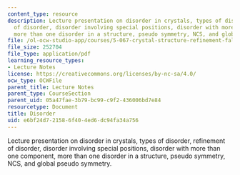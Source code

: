 ```yaml
---
content_type: resource
description: Lecture presentation on disorder in crystals, types of disorder, refinement
  of disorder, disorder involving special positions, disorder with more than one component,
  more than one disorder in a structure, pseudo symmetry, NCS, and global pseudo symmetry.
file: /ol-ocw-studio-app/courses/5-067-crystal-structure-refinement-fall-2009/e6bf24d721586f404ed6dc94fa34a756_MIT5_067F09_lec4.pdf
file_size: 252704
file_type: application/pdf
learning_resource_types:
- Lecture Notes
license: https://creativecommons.org/licenses/by-nc-sa/4.0/
ocw_type: OCWFile
parent_title: Lecture Notes
parent_type: CourseSection
parent_uid: 05a47fae-3b79-bc99-c9f2-436006bd7e84
resourcetype: Document
title: Disorder
uid: e6bf24d7-2158-6f40-4ed6-dc94fa34a756
---
```

Lecture presentation on disorder in crystals, types of disorder, refinement of disorder, disorder involving special positions, disorder with more than one component, more than one disorder in a structure, pseudo symmetry, NCS, and global pseudo symmetry.